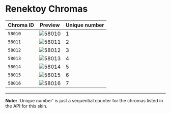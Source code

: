 # Renektoy Chromas

| Chroma ID | Preview | Unique number |
|---|---|---|
| `58010` | ![58010](https://raw.communitydragon.org/latest/plugins/rcp-be-lol-game-data/global/default/v1/champion-chroma-images/58/58010.png) | 1 |
| `58011` | ![58011](https://raw.communitydragon.org/latest/plugins/rcp-be-lol-game-data/global/default/v1/champion-chroma-images/58/58011.png) | 2 |
| `58012` | ![58012](https://raw.communitydragon.org/latest/plugins/rcp-be-lol-game-data/global/default/v1/champion-chroma-images/58/58012.png) | 3 |
| `58013` | ![58013](https://raw.communitydragon.org/latest/plugins/rcp-be-lol-game-data/global/default/v1/champion-chroma-images/58/58013.png) | 4 |
| `58014` | ![58014](https://raw.communitydragon.org/latest/plugins/rcp-be-lol-game-data/global/default/v1/champion-chroma-images/58/58014.png) | 5 |
| `58015` | ![58015](https://raw.communitydragon.org/latest/plugins/rcp-be-lol-game-data/global/default/v1/champion-chroma-images/58/58015.png) | 6 |
| `58016` | ![58016](https://raw.communitydragon.org/latest/plugins/rcp-be-lol-game-data/global/default/v1/champion-chroma-images/58/58016.png) | 7 |

---

**Note:** 'Unique number' is just a sequential counter for the chromas listed in the API for this skin.